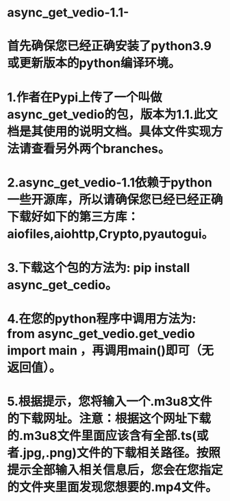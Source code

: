 # async_get_vedio-1.1-

# 首先确保您已经正确安装了python3.9或更新版本的python编译环境。

# 1.作者在Pypi上传了一个叫做async_get_vedio的包，版本为1.1.此文档是其使用的说明文档。具体文件实现方法请查看另外两个branches。

# 2.async_get_vedio-1.1依赖于python一些开源库，所以请确保您已经已经正确下载好如下的第三方库：aiofiles,aiohttp,Crypto,pyautogui。

# 3.下载这个包的方法为: pip install async_get_cedio。

# 4.在您的python程序中调用方法为: from async_get_vedio.get_vedio import main  ，再调用main()即可（无返回值）。

# 5.根据提示，您将输入一个.m3u8文件的下载网址。注意：根据这个网址下载的.m3u8文件里面应该含有全部.ts(或者.jpg,.png)文件的下载相关路径。按照提示全部输入相关信息后，您会在您指定的文件夹里面发现您想要的.mp4文件。
